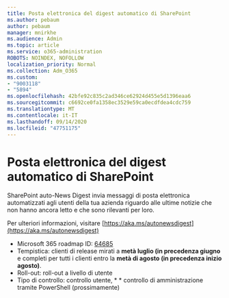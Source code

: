 ```yaml
---
title: Posta elettronica del digest automatico di SharePoint
ms.author: pebaum
author: pebaum
manager: mnirkhe
ms.audience: Admin
ms.topic: article
ms.service: o365-administration
ROBOTS: NOINDEX, NOFOLLOW
localization_priority: Normal
ms.collection: Adm_O365
ms.custom:
- "9003118"
- "5894"
ms.openlocfilehash: 42bfe92c835c2ad346ce62924d455e5d1396eaa6
ms.sourcegitcommit: c6692ce0fa1358ec3529e59ca0ecdfdea4cdc759
ms.translationtype: MT
ms.contentlocale: it-IT
ms.lasthandoff: 09/14/2020
ms.locfileid: "47751175"
---
```

# <a name="sharepoint-auto-digest-email"></a>Posta elettronica del digest automatico di SharePoint

SharePoint auto-News Digest invia messaggi di posta elettronica automatizzati agli utenti della tua azienda riguardo alle ultime notizie che non hanno ancora letto e che sono rilevanti per loro.

Per ulteriori informazioni, visitare [https://aka.ms/autonewsdigest](https://aka.ms/autonewsdigest)

- Microsoft 365 roadmap ID:  [64685](https://www.microsoft.com/microsoft-365/roadmap?filters=&featureid=64685)
- Tempistica: clienti di release mirati a  **metà luglio (in precedenza giugno**  e completi per tutti i clienti entro la  **metà di agosto (in precedenza inizio agosto)**.
- Roll-out: roll-out a livello di utente
- Tipo di controllo: controllo utente, * * controllo di amministrazione tramite PowerShell (prossimamente)
